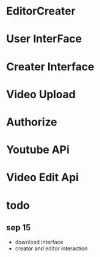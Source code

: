 # EditorCreater
# User InterFace
# Creater Interface
# Video Upload
# Authorize
# Youtube APi
# Video Edit Api


# todo
## sep 15
-  download interface
-  creator and editor interaction
